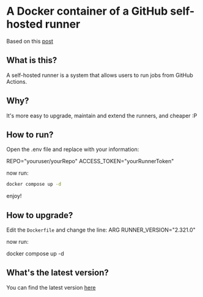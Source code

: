 # A Docker container of a GitHub self-hosted runner

Based on this [post](https://baccini-al.medium.com/how-to-containerize-a-github-actions-self-hosted-runner-5994cc08b9fb)

## What is this?

A self-hosted runner is a system that allows users to run jobs from GitHub Actions.

## Why?

It's more easy to upgrade, maintain and extend the runners, and cheaper :P

## How to run?

Open the .env file and replace with your information:

REPO="youruser/yourRepo"
ACCESS_TOKEN="yourRunnerToken"

now run:

```bash
docker compose up -d
```

enjoy!

## How to upgrade?

Edit the `Dockerfile` and change the line: ARG RUNNER_VERSION="2.321.0"

now run:

docker compose up -d

## What's the latest version?

You can find the latest version [here](https://github.com/actions/runner/releases)
